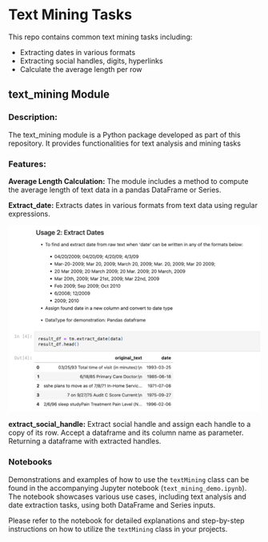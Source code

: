 # Text Mining Tasks

This repo contains common text mining tasks including: 

* Extracting dates in various formats 
* Extracting social handles, digits, hyperlinks 
* Calculate the average length per row 

## text_mining Module 

### Description: ### 
The text_mining module is a Python package developed as part of this repository. It provides functionalities for text analysis and mining tasks

### Features: ### 
**Average Length Calculation:** The module includes a method to compute the average length of text data in a pandas DataFrame or Series.

**Extract_date:** Extracts dates in various formats from text data using regular expressions. 

![img](doc/date_extraction.png)

**extract_social_handle:** Extract social handle and assign each handle to a copy of its row. Accept a dataframe and its column name as parameter. Returning a dataframe with extracted handles. 

### Notebooks 
Demonstrations and examples of how to use the `textMining` class can be found in the accompanying Jupyter notebook (`text_mining_demo.ipynb`). The notebook showcases various use cases, including text analysis and date extraction tasks, using both DataFrame and Series inputs. 

Please refer to the notebook for detailed explanations and step-by-step instructions on how to utilize the `textMining` class in your projects.






